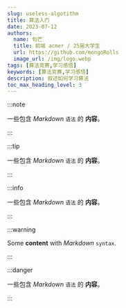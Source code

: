 ```yaml
---
slug: useless-algotithm
title: 算法入门
date: 2023-07-12
authors: 
  name: 句芒
  title: 前端 acmer / 25届大学生
  url: https://github.com/mongoRolls
  image_url: /img/logo.webp
tags: [算法竞赛,学习感悟]
keywords: [算法竞赛,学习感悟]
description: 叙述如何学习算法
toc_max_heading_level: 3
---
```


:::note

一些包含 _Markdown_ `语法` 的 **内容**。

:::

:::tip

一些包含 _Markdown_ `语法` 的 **内容**。 

:::

:::info

一些包含 _Markdown_ `语法` 的 **内容**。 

:::

:::warning

Some **content** with _Markdown_ `syntax`. 

:::

:::danger

一些包含 _Markdown_ `语法` 的 **内容**。 

:::



<!-- truncate -->

